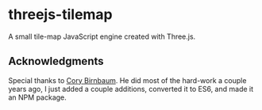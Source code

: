 # threejs-tilemap
A small tile-map JavaScript engine created with Three.js.

## Acknowledgments
Special thanks to [Cory Birnbaum](https://github.com/vonWolfehaus). He did most of the hard-work a couple years ago, I just added a couple additions, converted it to ES6, and made it an NPM package.
